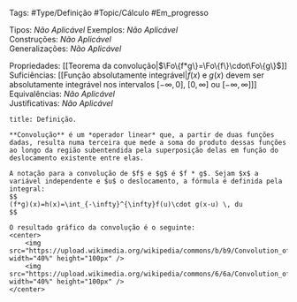 Tags: #Type/Definição #Topic/Cálculo #Em_progresso

Tipos: _Não Aplicável_ 
Exemplos: _Não Aplicável_  
Construções: _Não Aplicável_  
Generalizações: _Não Aplicável_

Propriedades: [[Teorema da convolução|$\Fo\{f*g\}=\Fo\{f\}\cdot\Fo\{g\}$]]  
Suficiências: [[Função absolutamente integrável|$f(x)$ e $g(x)$ devem ser absolutamente integrável nos intervalos $[-\infty,\,0]$, $[0,\,\infty]$ ou $[-\infty,\,\infty]$]]  
Equivalências: _Não Aplicável_  
Justificativas: _Não Aplicável_

```ad-abstract
title: Definição.

**Convolução** é um *operador linear* que, a partir de duas funções dadas, resulta numa terceira que mede a soma do produto dessas funções ao longo da região subentendida pela superposição delas em função do deslocamento existente entre elas.

A notação para a convolução de $f$ e $g$ é $f * g$. Sejam $x$ a variável independente e $u$ o deslocamento, a fórmula é definida pela integral:
$$
(f*g)(x)=h(x)=\int_{-\infty}^{\infty}f(u)\cdot g(x-u) \, du
$$

O resultado gráfico da convolução é o seguinte:
<center>
	<img src="https://upload.wikimedia.org/wikipedia/commons/b/b9/Convolution_of_spiky_function_with_box2.gif" width="40%" height="100px" />
	<img src="https://upload.wikimedia.org/wikipedia/commons/6/6a/Convolution_of_box_signal_with_itself2.gif" width="40%" height="100px" />
</center>
```
